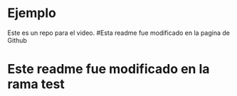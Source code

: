 # Ejemplo
Este es un repo para el video.
#Esta readme fue modificado en la pagina de Github
# Este readme fue modificado en la rama test
